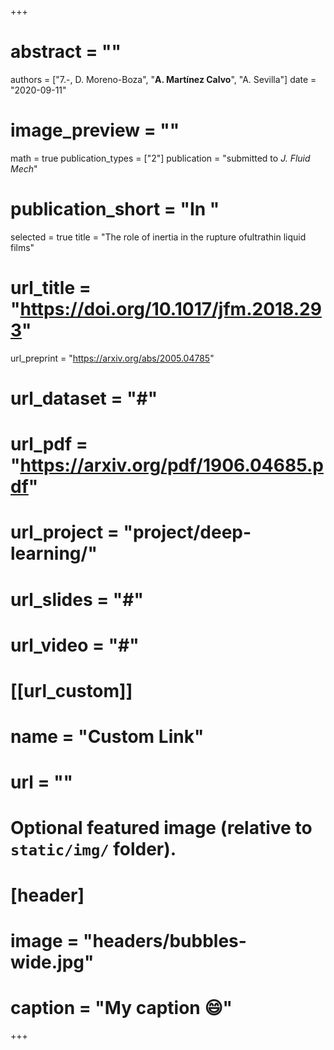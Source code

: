 +++
# abstract = ""
authors = ["7.-, D. Moreno-Boza", "**A. Martínez Calvo**", "A. Sevilla"]
date = "2020-09-11"
# image_preview = ""
math = true
publication_types = ["2"]
publication = "submitted to _J. Fluid Mech_"
# publication_short = "In "
selected = true
title = "The role of inertia in the rupture ofultrathin liquid films"
# url_title = "https://doi.org/10.1017/jfm.2018.293"
url_preprint = "https://arxiv.org/abs/2005.04785"
# url_dataset = "#"
# url_pdf = "https://arxiv.org/pdf/1906.04685.pdf"
# url_project = "project/deep-learning/"
# url_slides = "#"
# url_video = "#"

# [[url_custom]]
 # name = "Custom Link"
 # url = ""

# Optional featured image (relative to `static/img/` folder).
# [header]
# image = "headers/bubbles-wide.jpg"
# caption = "My caption :smile:"

+++
